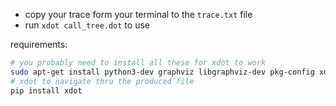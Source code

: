 - copy your trace form your terminal to the `trace.txt` file
- run `xdot call_tree.dot` to use

requirements:
```bash
# you probably need to install all these for xdot to work
sudo apt-get install python3-dev graphviz libgraphviz-dev pkg-config xdot
# xdot to navigate thru the produced file
pip install xdot
```